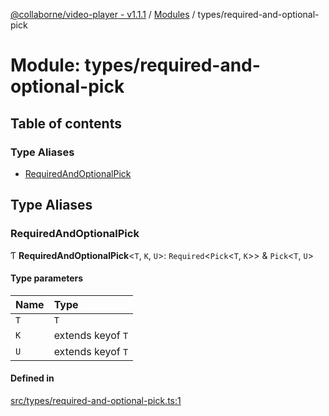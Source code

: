 [@collaborne/video-player - v1.1.1](/docs/../README.md) / [Modules](/docs/modules.md) / types/required-and-optional-pick

# Module: types/required-and-optional-pick

## Table of contents

### Type Aliases

- [RequiredAndOptionalPick](/docs/modules/types_required_and_optional_pick.md#requiredandoptionalpick)

## Type Aliases

### RequiredAndOptionalPick

Ƭ **RequiredAndOptionalPick**<`T`, `K`, `U`\>: `Required`<`Pick`<`T`, `K`\>\> & `Pick`<`T`, `U`\>

#### Type parameters

| Name | Type |
| :------ | :------ |
| `T` | `T` |
| `K` | extends keyof `T` |
| `U` | extends keyof `T` |

#### Defined in

[src/types/required-and-optional-pick.ts:1](https://github.com/Collaborne/video-player/blob/0cbe36f/src/types/required-and-optional-pick.ts#L1)
